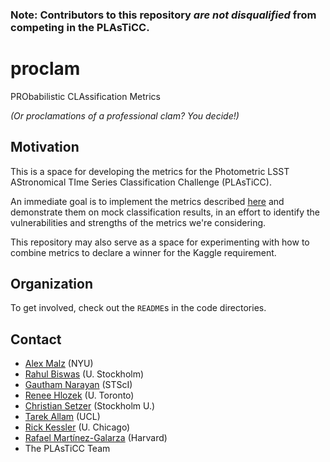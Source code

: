 ### Note: Contributors to this repository _are not disqualified_ from competing in the PLAsTiCC.

# proclam

PRObabilistic CLAssification Metrics

_(Or proclamations of a professional clam?  You decide!)_

## Motivation

This is a space for developing the metrics for the Photometric LSST AStronomical TIme Series Classification Challenge (PLAsTiCC).

An immediate goal is to implement the metrics described [here](https://drive.google.com/file/d/1b8q0mp2lDo8xbKOs15GS4WLKKNMK_TY7/view?usp=sharing) and demonstrate them on mock classification results, in an effort to identify the vulnerabilities and strengths of the metrics we're considering.

This repository may also serve as a space for experimenting with how to combine metrics to declare a winner for the Kaggle requirement.

## Organization

To get involved, check out the `README`s in the code directories.

## Contact

* [Alex Malz](https://github.com/aimalz) (NYU)
* [Rahul Biswas](https://github.com/rbiswas4) (U. Stockholm)
* [Gautham Narayan](https://github.com/gnarayan) (STScI)
* [Renee Hlozek](https://github.com/reneehlozek) (U. Toronto)
* [Christian Setzer](https://github.com/cnsetzer) (Stockholm U.)
* [Tarek Allam](https://github.com/tallamjr) (UCL)
* [Rick Kessler](https://github.com/RickKessler) (U. Chicago)
* [Rafael Martínez-Galarza](https://github.com/juramaga) (Harvard)
* The PLAsTiCC Team
